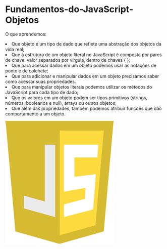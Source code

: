 # Fundamentos-do-JavaScript-Objetos

O que aprendemos:

<li>Que objeto é um tipo de dado que reflete uma abstração dos objetos da vida real;
<li>Que a estrutura de um objeto literal no JavaScript é composta por pares de chave: valor separados por vírgula, dentro de chaves { };
<li>Que para acessar dados em um objeto podemos usar as notações de ponto e de colchete;
<li>Que para adicionar e manipular dados em um objeto precisamos saber como acessar suas propriedades.
<li>Que para manipular objetos literais podemos utilizar os métodos do JavaScript para cada tipo de dado;
<li>Que os valores em um objeto podem ser tipos primitivos (strings, números, booleanos e null), arrays ou outros objetos;
<li>Que além das propriedades, também podemos atribuir funções que dão comportamento a um objeto.

  
  
<img src="https://github.com/marcospatton/Fundamentos-do-JavaScript-Tipos-vari-veis-e-fun-es/blob/main/logoJavaScript.png"></a>
<br><br>

